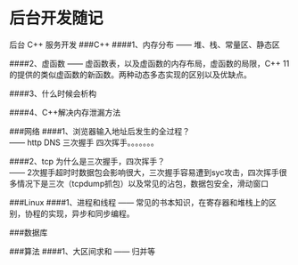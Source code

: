# 后台开发随记

后台 C++ 服务开发
###C++
####1、内存分布
—— 堆、栈、常量区、静态区 <br>

####2、虚函数
—— 虚函数表，以及虚函数的内存布局，虚函数的局限，C++ 11的提供的类似虚函数的新函数。两种动态多态实现的区别以及优缺点。

####3、什么时候会析构


####4、C++解决内存泄漏方法

###网络
####1、浏览器输入地址后发生的全过程？<br>
—— http DNS 三次握手 四次挥手。。。。。。。

####2、tcp 为什么是三次握手，四次挥手？<br>
—— 2次握手超时时数据包会影响很大，三次握手容易遭到syc攻击，四次挥手很多情况下是三次（tcpdump抓包）以及常见的沾包，数据包安全，滑动窗口


###Linux
####1、进程和线程
—— 常见的书本知识，在寄存器和堆栈上的区别，协程的实现，异步和同步编程。


###数据库


###算法
####1、大区间求和
—— 归并等